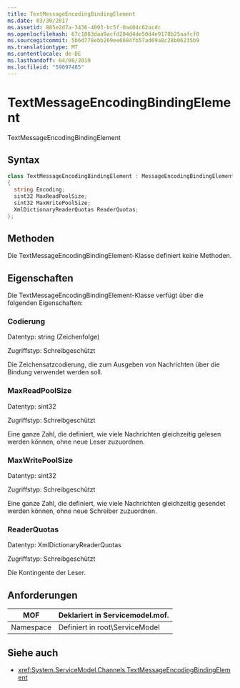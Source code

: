 ```yaml
---
title: TextMessageEncodingBindingElement
ms.date: 03/30/2017
ms.assetid: 885e2d7a-3436-4093-bc5f-0a404c62acdc
ms.openlocfilehash: 67c1083daa9acfd204d4de50d4e9178b25aafcf0
ms.sourcegitcommit: 5b6d778ebb269ee6684fb57ad69a8c28b06235b9
ms.translationtype: MT
ms.contentlocale: de-DE
ms.lasthandoff: 04/08/2019
ms.locfileid: "59097485"
---
```

# <a name="textmessageencodingbindingelement"></a>TextMessageEncodingBindingElement
TextMessageEncodingBindingElement  
  
## <a name="syntax"></a>Syntax  
  
```csharp
class TextMessageEncodingBindingElement : MessageEncodingBindingElement  
{  
  string Encoding;  
  sint32 MaxReadPoolSize;  
  sint32 MaxWritePoolSize;  
  XmlDictionaryReaderQuotas ReaderQuotas;  
};  
```  
  
## <a name="methods"></a>Methoden  
 Die TextMessageEncodingBindingElement-Klasse definiert keine Methoden.  
  
## <a name="properties"></a>Eigenschaften  
 Die TextMessageEncodingBindingElement-Klasse verfügt über die folgenden Eigenschaften:  
  
### <a name="encoding"></a>Codierung  
 Datentyp: string (Zeichenfolge)  
  
 Zugriffstyp: Schreibgeschützt  
  
 Die Zeichensatzcodierung, die zum Ausgeben von Nachrichten über die Bindung verwendet werden soll.  
  
### <a name="maxreadpoolsize"></a>MaxReadPoolSize  
 Datentyp: sint32  
  
 Zugriffstyp: Schreibgeschützt  
  
 Eine ganze Zahl, die definiert, wie viele Nachrichten gleichzeitig gelesen werden können, ohne neue Leser zuzuordnen.  
  
### <a name="maxwritepoolsize"></a>MaxWritePoolSize  
 Datentyp: sint32  
  
 Zugriffstyp: Schreibgeschützt  
  
 Eine ganze Zahl, die definiert, wie viele Nachrichten gleichzeitig gesendet werden können, ohne neue Schreiber zuzuordnen.  
  
### <a name="readerquotas"></a>ReaderQuotas  
 Datentyp: XmlDictionaryReaderQuotas  
  
 Zugriffstyp: Schreibgeschützt  
  
 Die Kontingente der Leser.  
  
## <a name="requirements"></a>Anforderungen  
  
|MOF|Deklariert in Servicemodel.mof.|  
|---------|-----------------------------------|  
|Namespace|Definiert in root\ServiceModel|  
  
## <a name="see-also"></a>Siehe auch

- <xref:System.ServiceModel.Channels.TextMessageEncodingBindingElement>
